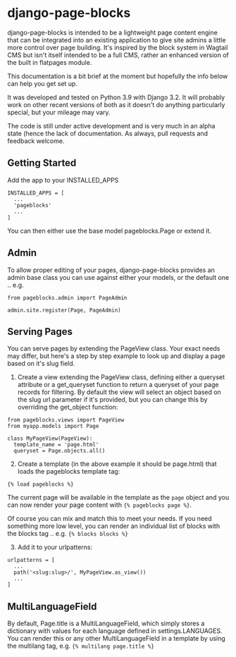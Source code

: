 # django-page-blocks

django-page-blocks is intended to be a lightweight page content engine that can be integrated into an existing application to give site admins a little more control over page building.  It's inspired by the block system in Wagtail CMS but isn't itself intended to be a full CMS, rather an enhanced version of the built in flatpages module.

This documentation is a bit brief at the moment but hopefully the info below can help you get set up.

It was developed and tested on Python 3.9 with Django 3.2.  It will probably work on other recent versions of both as it doesn't do anything particularly special, but your mileage may vary.

The code is still under active development and is very much in an alpha state (hence the lack of documentation.  As always, pull requests and feedback welcome.


## Getting Started

Add the app to your INSTALLED_APPS

```
INSTALLED_APPS = [
  ...
  'pageblocks'
  ...
]
```

You can then either use the base model pageblocks.Page or extend it.


## Admin

To allow proper editing of your pages, django-page-blocks provides an admin base class you can use against either your models, or the default one .. e.g.

```
from pageblocks.admin import PageAdmin

admin.site.register(Page, PageAdmin)
```


## Serving Pages

You can serve pages by extending the PageView class.  Your exact needs may differ, but here's a step by step example to look up and display a page based on it's slug field.

1. Create a view extending the PageView class, defining either a queryset attribute or a get_queryset function to return a queryset of your page records for filtering.  By default the view will select an object based on the slug url parameter if it's provided, but you can change this by overriding the get_object function:

```
from pageblocks.views import PageView
from myapp.models import Page

class MyPageView(PageView):
  template_name = 'page.html'
  queryset = Page.objects.all()
```

2. Create a template (in the above example it should be page.html) that loads the pageblocks template tag:

```
{% load pageblocks %}
```

The current page will be available in the template as the ``page`` object and you can now render your page content with ``{% pageblocks page %}``.

Of course you can mix and match this to meet your needs.  If you need something more low level, you can render an individual list of blocks with the blocks tag .. e.g. ``{% blocks blocks %}``

3. Add it to your urlpatterns:

```
urlpatterns = [
  ...
  path('<slug:slug>/', MyPageView.as_view())
  ...
]
```

## MultiLanguageField

By default, Page.title is a MultiLanguageField, which simply stores a dictionary with values for each language defined in settings.LANGUAGES.  You can render this or any other MultiLanguageField in a template by using the multilang tag, e.g. ``{% multilang page.title %}``